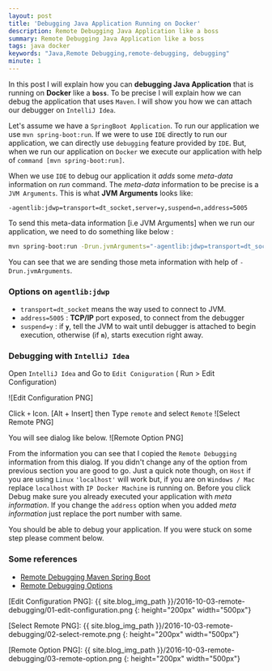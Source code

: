 ```yaml
---
layout: post
title: 'Debugging Java Application Running on Docker'
description: Remote Debugging Java Application like a boss
summary: Remote Debugging Java Application like a boss
tags: java docker
keywords: "Java,Remote Debugging,remote-debugging, debugging"
minute: 1
---
```


In this post I will explain how you can **debugging Java Application** that is running on **Docker** like a **`boss`**. To be precise I will explain how we can debug the application that uses `Maven`. I will show you how we can attach our debugger on `IntelliJ Idea`.

Let's assume we have a `SpringBoot Application`. To run our application we use `mvn spring-boot:run`. If we were to use `IDE` directly to run our application, we can directly use `debugging` feature provided by `IDE`. But, when we run our application on `Docker` we execute our application with help of `command [mvn spring-boot:run]`.

When we use `IDE` to debug our application it *adds* some *meta-data* information on *run* command. The *meta-data* information to be precise is a `JVM Arguments`. This is what **JVM Arguments** looks like:

    -agentlib:jdwp=transport=dt_socket,server=y,suspend=n,address=5005

To send this meta-data information [i.e JVM Arguments] when we run our application, we need to do something like below :

```bash
mvn spring-boot:run -Drun.jvmArguments="-agentlib:jdwp=transport=dt_socket,server=y,suspend=n,address=5005"
```

You can see that we are sending those meta information with help of `-Drun.jvmArguments`.

### Options on `agentlib:jdwp`
- `transport=dt_socket`  means the way used to connect to JVM.
- `address=5005` : **TCP/IP** port exposed, to connect from the debugger
- `suspend=y` : if **`y`**, tell the JVM to wait until debugger is attached to begin execution, otherwise (if **`n`**), starts execution right away.

### Debugging with `IntelliJ Idea`

Open `IntelliJ Idea` and Go to `Edit Coniguration` ( Run > Edit Configuration)

![Edit Configuration PNG]

Click `+` Icon. [Alt + Insert] then Type `remote` and select `Remote`
![Select Remote PNG]

You will see dialog like below.
![Remote Option PNG]

From the information you can see that I copied the `Remote Debugging` information from this dialog. If you didn't change any of the option from previous section you are good to go.
Just a quick note though, on `Host` if you are using `Linux` `'localhost'` will work but, if you are on `Windows / Mac` replace `localhost` with `IP Docker Machine` is running on. Before you click Debug make sure you already executed your application with *meta information*.
If you change the `address` option when you added *meta information* just replace the port number with same.

You should be able to debug your application. If you were stuck on some step please comment below.

### Some references

- [Remote Debugging Maven Spring Boot]
- [Remote Debugging Options]

[Edit Configuration PNG]: {{ site.blog_img_path }}/2016-10-03-remote-debugging/01-edit-configuration.png
{: height="200px" width="500px"}

[Select Remote PNG]: {{ site.blog_img_path }}/2016-10-03-remote-debugging/02-select-remote.png
{: height="200px" width="500px"}

[Remote Option PNG]: {{ site.blog_img_path }}/2016-10-03-remote-debugging/03-remote-option.png
{: height="200px" width="500px"}

[Remote Debugging Options]: <http://stackoverflow.com/questions/138511/what-are-java-command-line-options-to-set-to-allow-jvm-to-be-remotely-debugged>
[Remote Debugging Maven Spring Boot]: <http://stackoverflow.com/questions/39469438/how-to-execute-spring-bootrun-from-terminal-for-remote-debugging>


